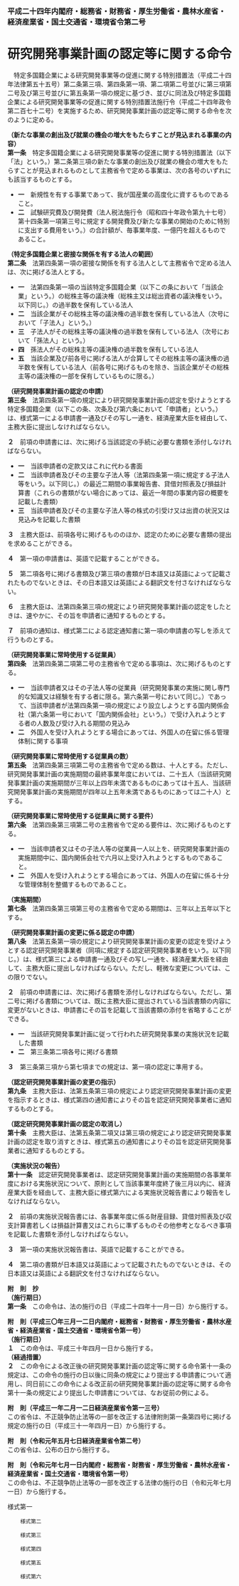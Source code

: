 ### 平成二十四年内閣府・総務省・財務省・厚生労働省・農林水産省・経済産業省・国土交通省・環境省令第二号  
# 研究開発事業計画の認定等に関する命令  
　特定多国籍企業による研究開発事業等の促進に関する特別措置法（平成二十四年法律第五十五号）第二条第三項、第四条第一項、第二項第二号並びに第三項第二号及び第三号並びに第五条第一項の規定に基づき、並びに同法及び特定多国籍企業による研究開発事業等の促進に関する特別措置法施行令（平成二十四年政令第二百七十二号）を実施するため、研究開発事業計画の認定等に関する命令を次のように定める。  
  
**（新たな事業の創出及び就業の機会の増大をもたらすことが見込まれる事業の内容）**  
**第一条**　特定多国籍企業による研究開発事業等の促進に関する特別措置法（以下「法」という。）第二条第三項の新たな事業の創出及び就業の機会の増大をもたらすことが見込まれるものとして主務省令で定める事業は、次の各号のいずれにも該当するものとする。  
* **一**　新規性を有する事業であって、我が国産業の高度化に資するものであること。  
* **二**　試験研究費及び開発費（法人税法施行令（昭和四十年政令第九十七号）第十四条第一項第三号に規定する開発費及び新たな事業の開始のために特別に支出する費用をいう。）の合計額が、毎事業年度、一億円を超えるものであること。  
  
**（特定多国籍企業と密接な関係を有する法人の範囲）**  
**第二条**　法第四条第一項の密接な関係を有する法人として主務省令で定める法人は、次に掲げる法人とする。  
* **一**　法第四条第一項の当該特定多国籍企業（以下この条において「当該企業」という。）の総株主等の議決権（総株主又は総出資者の議決権をいう。以下同じ。）の過半数を保有している法人  
* **二**　当該企業がその総株主等の議決権の過半数を保有している法人（次号において「子法人」という。）  
* **三**　子法人がその総株主等の議決権の過半数を保有している法人（次号において「孫法人」という。）  
* **四**　孫法人がその総株主等の議決権の過半数を保有している法人  
* **五**　当該企業及び前各号に掲げる法人が合算してその総株主等の議決権の過半数を保有している法人（前各号に掲げるものを除き、当該企業がその総株主等の議決権の一部を保有しているものに限る。）  
  
**（研究開発事業計画の認定の申請）**  
**第三条**　法第四条第一項の規定により研究開発事業計画の認定を受けようとする特定多国籍企業（以下この条、次条及び第六条において「申請者」という。）は、様式第一による申請書一通及びその写し一通を、経済産業大臣を経由して、主務大臣に提出しなければならない。  
  
**２**　前項の申請書には、次に掲げる当該認定の手続に必要な書類を添付しなければならない。  
* **一**　当該申請者の定款又はこれに代わる書面  
* **二**　当該申請者及びその主要な子法人等（法第四条第一項に規定する子法人等をいう。以下同じ。）の最近二期間の事業報告書、貸借対照表及び損益計算書（これらの書類がない場合にあっては、最近一年間の事業内容の概要を記載した書類）  
* **三**　当該申請者及びその主要な子法人等の株式の引受け又は出資の状況又は見込みを記載した書類  
  
**３**　主務大臣は、前項各号に掲げるもののほか、認定のために必要な書類の提出を求めることができる。  
  
**４**　第一項の申請書は、英語で記載することができる。  
  
**５**　第二項各号に掲げる書類及び第三項の書類が日本語又は英語によって記載されたものでないときは、その日本語又は英語による翻訳文を付さなければならない。  
  
**６**　主務大臣は、法第四条第三項の規定により研究開発事業計画の認定をしたときは、速やかに、その旨を申請者に通知するものとする。  
  
**７**　前項の通知は、様式第二による認定通知書に第一項の申請書の写しを添えて行うものとする。  
  
**（研究開発事業に常時使用する従業員）**  
**第四条**　法第四条第二項第二号の主務省令で定める事項は、次に掲げるものとする。  
* **一**　当該申請者又はその子法人等の従業員（研究開発事業の実施に関し専門的な知識又は経験を有する者に限る。第六条第一号において同じ。）であって、当該申請者が法第四条第一項の規定により設立しようとする国内関係会社（第六条第一号において「国内関係会社」という。）で受け入れようとする者の人数及び受け入れる期間の見込み  
* **二**　外国人を受け入れようとする場合にあっては、外国人の在留に係る管理体制に関する事項  
  
**（研究開発事業に常時使用する従業員の数）**  
**第五条**　法第四条第三項第二号の主務省令で定める数は、十人とする。ただし、研究開発事業計画の実施期間の最終事業年度においては、二十五人（当該研究開発事業計画の実施期間が三年以上四年未満であるものにあっては十五人、当該研究開発事業計画の実施期間が四年以上五年未満であるものにあっては二十人）とする。  
  
**（研究開発事業に常時使用する従業員に関する要件）**  
**第六条**　法第四条第三項第二号の主務省令で定める要件は、次に掲げるものとする。  
* **一**　当該申請者又はその子法人等の従業員一人以上を、研究開発事業計画の実施期間中に、国内関係会社で六月以上受け入れようとするものであること。  
* **二**　外国人を受け入れようとする場合にあっては、外国人の在留に係る十分な管理体制を整備するものであること。  
  
**（実施期間）**  
**第七条**　法第四条第三項第三号の主務省令で定める期間は、三年以上五年以下とする。  
  
**（研究開発事業計画の変更に係る認定の申請）**  
**第八条**　法第五条第一項の規定により研究開発事業計画の変更の認定を受けようとする認定研究開発事業者（同項に規定する認定研究開発事業者をいう。以下同じ。）は、様式第三による申請書一通及びその写し一通を、経済産業大臣を経由して、主務大臣に提出しなければならない。ただし、軽微な変更については、この限りでない。  
  
**２**　前項の申請書には、次に掲げる書類を添付しなければならない。ただし、第二号に掲げる書類については、既に主務大臣に提出されている当該書類の内容に変更がないときは、申請書にその旨を記載して当該書類の添付を省略することができる。  
* **一**　当該研究開発事業計画に従って行われた研究開発事業の実施状況を記載した書類  
* **二**　第三条第二項各号に掲げる書類  
  
**３**　第三条第三項から第七項までの規定は、第一項の認定に準用する。  
  
**（認定研究開発事業計画の変更の指示）**  
**第九条**　主務大臣は、法第五条第三項の規定により認定研究開発事業計画の変更を指示するときは、様式第四の通知書によりその旨を認定研究開発事業者に通知するものとする。  
  
**（認定研究開発事業計画の認定の取消し）**  
**第十条**　主務大臣は、法第五条第二項又は第三項の規定により認定研究開発事業計画の認定を取り消すときは、様式第五の通知書によりその旨を認定研究開発事業者に通知するものとする。  
  
**（実施状況の報告）**  
**第十一条**　認定研究開発事業者は、認定研究開発事業計画の実施期間の各事業年度における実施状況について、原則として当該事業年度終了後三月以内に、経済産業大臣を経由して、主務大臣に様式第六による実施状況報告書により報告をしなければならない。  
  
**２**　前項の実施状況報告書には、各事業年度に係る財産目録、貸借対照表及び収支計算書若しくは損益計算書又はこれらに準ずるものその他参考となるべき事項を記載した書類を添付しなければならない。  
  
**３**　第一項の実施状況報告書は、英語で記載することができる。  
  
**４**　第二項の書類が日本語又は英語によって記載されたものでないときは、その日本語又は英語による翻訳文を付さなければならない。  
  
**附　則　抄**  
**（施行期日）**  
**第一条**　この命令は、法の施行の日（平成二十四年十一月一日）から施行する。  
  
**附　則（平成三〇年三月一二日内閣府・総務省・財務省・厚生労働省・農林水産省・経済産業省・国土交通省・環境省令第一号）**  
**（施行期日）**  
**１**　この命令は、平成三十年四月一日から施行する。  
**（経過措置）**  
**２**　この命令による改正後の研究開発事業計画の認定等に関する命令第十一条の規定は、この命令の施行の日以後に同条の規定により提出する申請書について適用し、同日前にこの命令による改正前の研究開発事業計画の認定等に関する命令第十一条の規定により提出した申請書については、なお従前の例による。  
  
**附　則（平成三一年二月一二日経済産業省令第一三号）**  
この省令は、不正競争防止法等の一部を改正する法律附則第一条第四号に掲げる規定の施行の日（平成三十一年四月一日）から施行する。  
  
**附　則（令和元年五月七日経済産業省令第二号）**  
この省令は、公布の日から施行する。  
  
**附　則（令和元年七月一日内閣府・総務省・財務省・厚生労働省・農林水産省・経済産業省・国土交通省・環境省令第一号）**  
この命令は、不正競争防止法等の一部を改正する法律の施行の日（令和元年七月一日）から施行する。  
  
様式第一
          
        様式第二
          
        様式第三
          
        様式第四
          
        様式第五
          
        様式第六
          
        